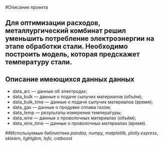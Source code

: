 #Описание проекта 

## Для оптимизации расходов, металлургический комбинат решил уменьшить потребление электроэнергии на этапе обработки стали. Необходимо построить модель, которая предскажет температуру стали.

## Описание имеющихся данных данных
- data_arc — данные об электродах;
- data_bulk — данные о подаче сыпучих материалов (объём);
- data_bulk_time — данные о подаче сыпучих материалов (время);
- data_gas — данные о продувке сплава газом;
- data_temp — результаты измерения температуры;
- data_wire — данные о проволочных материалах (объём);
- data_wire_time — данные о проволочных материалах (время).

##Используемые библиотеки 
*pandas, numpy, matplotlib, plotly.express, sklearn, lightgbm, lofo, catboost*